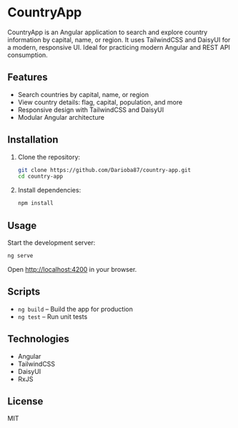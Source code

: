 # CountryApp

CountryApp is an Angular application to search and explore country information by capital, name, or region. It uses TailwindCSS and DaisyUI for a modern, responsive UI. Ideal for practicing modern Angular and REST API consumption.

## Features

- Search countries by capital, name, or region
- View country details: flag, capital, population, and more
- Responsive design with TailwindCSS and DaisyUI
- Modular Angular architecture

## Installation

1. Clone the repository:
   ```sh
   git clone https://github.com/Darioba87/country-app.git
   cd country-app
   ```
2. Install dependencies:
   ```sh
   npm install
   ```

## Usage

Start the development server:
```sh
ng serve
```
Open [http://localhost:4200](http://localhost:4200) in your browser.

## Scripts

- `ng build` – Build the app for production
- `ng test` – Run unit tests

## Technologies

- Angular
- TailwindCSS
- DaisyUI
- RxJS

## License

MIT
